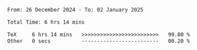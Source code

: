 <!--START_SECTION:waka-->

```txt
From: 26 December 2024 - To: 02 January 2025

Total Time: 6 hrs 14 mins

TeX     6 hrs 14 mins   >>>>>>>>>>>>>>>>>>>>>>>>>   99.80 %
Other   0 secs          -------------------------   00.20 %
```

<!--END_SECTION:waka-->
